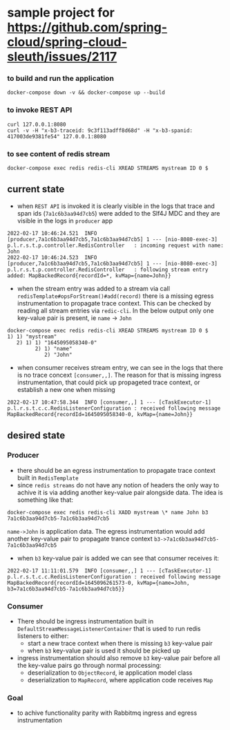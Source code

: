 # sample project for https://github.com/spring-cloud/spring-cloud-sleuth/issues/2117

### to build and run the application

```shell
docker-compose down -v && docker-compose up --build
```

### to invoke REST API

```shell
curl 127.0.0.1:8080
curl -v -H "x-b3-traceid: 9c3f113adff8d68d" -H "x-b3-spanid: 417003de9381fe54" 127.0.0.1:8080
```

### to see content of redis stream

```shell
docker-compose exec redis redis-cli XREAD STREAMS mystream ID 0 $
```

## current state

- when `REST API` is invoked it is clearly visible in the logs that trace and span ids (`7a1c6b3aa94d7cb5`) were added to the Slf4J MDC and they are visible in the logs in `producer` app

```
2022-02-17 10:46:24.521  INFO [producer,7a1c6b3aa94d7cb5,7a1c6b3aa94d7cb5] 1 --- [nio-8080-exec-3] p.l.r.s.t.p.controller.RedisController   : incoming request with name: John
2022-02-17 10:46:24.523  INFO [producer,7a1c6b3aa94d7cb5,7a1c6b3aa94d7cb5] 1 --- [nio-8080-exec-3] p.l.r.s.t.p.controller.RedisController   : following stream entry added: MapBackedRecord{recordId=*, kvMap={name=John}}
```

- when the stream entry was added to a stream via call `redisTemplate#opsForStream()#add(record)` there is a missing egress instrumentation to propagate trace context.
  This can be checked by reading all stream entries via `redic-cli`. In the below output only one key-value pair is present, ie `name` -> `John`

```shell
docker-compose exec redis redis-cli XREAD STREAMS mystream ID 0 $
1) 1) "mystream"
   2) 1) 1) "1645095058340-0"
         2) 1) "name"
            2) "John"
```

- when consumer receives stream entry, we can see in the logs that there is no trace concext `[consumer,,]`. The reason for that is missing ingress instrumentation, that could pick up propageted trace context, or establish a new one when missing

```
2022-02-17 10:47:58.344  INFO [consumer,,] 1 --- [cTaskExecutor-1] p.l.r.s.t.c.c.RedisListenerConfiguration : received following message MapBackedRecord{recordId=1645095058340-0, kvMap={name=John}}

```

## desired state

### Producer

- there should be an egress instrumentation to propagate trace context built in `RedisTemplate`
- since `redis streams` do not have any notion of headers the only way to achive it is via adding another key-value pair alongside data. The idea is something like that:

```shell
docker-compose exec redis redis-cli XADD mystream \* name John b3 7a1c6b3aa94d7cb5-7a1c6b3aa94d7cb5
```

`name->John` is application data. The egress instrumentation would add another key-value pair to propagate trance context `b3->7a1c6b3aa94d7cb5-7a1c6b3aa94d7cb5`

- when `b3` key-value pair is added we can see that consumer receives it:

```
2022-02-17 11:11:01.579  INFO [consumer,,] 1 --- [cTaskExecutor-1] p.l.r.s.t.c.c.RedisListenerConfiguration : received following message MapBackedRecord{recordId=1645096261573-0, kvMap={name=John, b3=7a1c6b3aa94d7cb5-7a1c6b3aa94d7cb5}}
```

### Consumer

- There should be ingress instrumentation built in `DefaultStreamMessageListenerContainer` that is used to run redis listeners to either:
  - start a new trace context when there is missing `b3` key-value pair
  - when `b3` key-value pair is used it should be picked up
- ingress instrumentation should also remove `b3` key-value pair before all the key-value pairs go through normal processing:
  - deserialization to `ObjectRecord`, ie application model class
  - deserialization to `MapRecord`, where application code receives `Map`

### Goal

- to achive functionality parity with Rabbitmq ingress and egress instrumentation
